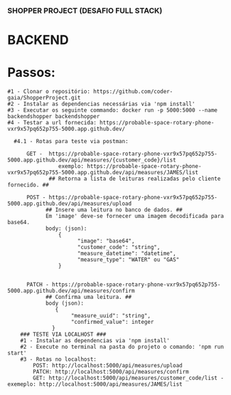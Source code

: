 ###  SHOPPER PROJECT (DESAFIO FULL STACK) ###
# BACKEND #
# Passos: 
    #1 - Clonar o repositório: https://github.com/coder-gaia/ShopperProject.git
    #2 - Instalar as dependencias necessárias via 'npm install'
    #3 - Executar os seguinte commando: docker run -p 5000:5000 --name backendshopper backendshopper
    #4 - Testar a url fornecida: https://probable-space-rotary-phone-vxr9x57pq652p755-5000.app.github.dev/
    
      #4.1 - Rotas para teste via postman:
      
          GET -  https://probable-space-rotary-phone-vxr9x57pq652p755-5000.app.github.dev/api/measures/{customer_code}/list
                    exemplo: https://probable-space-rotary-phone-vxr9x57pq652p755-5000.app.github.dev/api/measures/JAMES/list
                 ## Retorna a lista de leituras realizadas pelo cliente fornecido. ##
                 
          POST - https://probable-space-rotary-phone-vxr9x57pq652p755-5000.app.github.dev/api/measures/upload
                ## Insere uma leitura no banco de dados. ##
                Em 'image' deve-se fornecer uma imagem decodificada para base64.
                body: (json):
                    {
                          "image": "base64",
                          "customer_code": "string",
                          "measure_datetime": "datetime",
                          "measure_type": "WATER" ou "GAS"
                    }


          PATCH - https://probable-space-rotary-phone-vxr9x57pq652p755-5000.app.github.dev/api/measures/confirm
                ## Confirma uma leitura. ##
                body (json): 
                   {
                        "measure_uuid": "string",
                        "confirmed_value": integer
                  }
        ### TESTE VIA LOCALHOST ###
        #1 - Instalar as dependencias via 'npm install'
        #2 - Execute no terminal na pasta do projeto o comando: 'npm run start'
        #3 - Rotas no localhost:
            POST: http://localhost:5000/api/measures/upload
            PATCH: http://localhost:5000/api/measures/confirm
            GET: http://localhost:5000/api/measures/customer_code/list - exemeplo: http://localhost:5000/api/measures/JAMES/list
